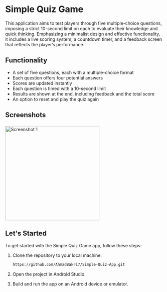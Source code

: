 # Simple Quiz Game

This application aims to test players through five multiple-choice questions, imposing a strict 10-second limit on each to evaluate their knowledge and quick thinking. Emphasizing a minimalist design and effective functionality, it includes a live scoring system, a countdown timer, and a feedback screen that reflects the player’s performance.

## Functionality

- A set of five questions, each with a multiple-choice format
- Each question offers four potential answers
- Scores are updated instantly
- Each question is timed with a 10-second limit
- Results are shown at the end, including feedback and the total score
- An option to reset and play the quiz again
  
## Screenshots

###

<img src="https://github.com/AhmadBakri7/Simple-Quiz-App/assets/140534294/838138ad-a174-45c8-bb07-823555763143" alt="Screenshot 1" width="300" />


## Let's Started

To get started with the Simple Quiz Game app, follow these steps:

1. Clone the repository to your local machine:

   ```bash
   https://github.com/AhmadBakri7/Simple-Quiz-App.git  

2. Open the project in Android Studio.
3. Build and run the app on an Android device or emulator.

